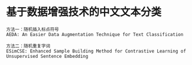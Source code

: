# 基于数据增强技术的中文文本分类
    方法一：随机插入标点符号
    AEDA: An Easier Data Augmentation Technique for Text Classification
    
    方法二：随机重复字词
    ESimCSE: Enhanced Sample Building Method for Contrastive Learning of Unsupervised Sentence Embedding